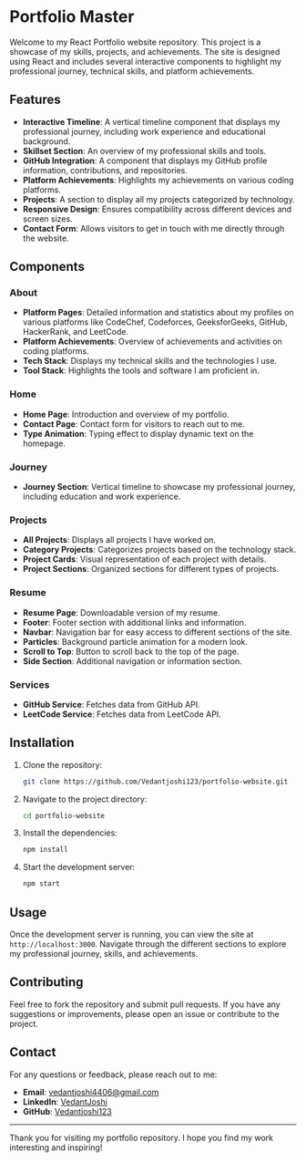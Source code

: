 # Portfolio Master

Welcome to my React Portfolio website repository. This project is a showcase of my skills, projects, and achievements. The site is designed using React and includes several interactive components to highlight my professional journey, technical skills, and platform achievements.

## Features

- **Interactive Timeline**: A vertical timeline component that displays my professional journey, including work experience and educational background.
- **Skillset Section**: An overview of my professional skills and tools.
- **GitHub Integration**: A component that displays my GitHub profile information, contributions, and repositories.
- **Platform Achievements**: Highlights my achievements on various coding platforms.
- **Projects**: A section to display all my projects categorized by technology.
- **Responsive Design**: Ensures compatibility across different devices and screen sizes.
- **Contact Form**: Allows visitors to get in touch with me directly through the website.

## Components

### About

- **Platform Pages**: Detailed information and statistics about my profiles on various platforms like CodeChef, Codeforces, GeeksforGeeks, GitHub, HackerRank, and LeetCode.
- **Platform Achievements**: Overview of achievements and activities on coding platforms.
- **Tech Stack**: Displays my technical skills and the technologies I use.
- **Tool Stack**: Highlights the tools and software I am proficient in.

### Home

- **Home Page**: Introduction and overview of my portfolio.
- **Contact Page**: Contact form for visitors to reach out to me.
- **Type Animation**: Typing effect to display dynamic text on the homepage.

### Journey

- **Journey Section**: Vertical timeline to showcase my professional journey, including education and work experience.

### Projects

- **All Projects**: Displays all projects I have worked on.
- **Category Projects**: Categorizes projects based on the technology stack.
- **Project Cards**: Visual representation of each project with details.
- **Project Sections**: Organized sections for different types of projects.

### Resume

- **Resume Page**: Downloadable version of my resume.
- **Footer**: Footer section with additional links and information.
- **Navbar**: Navigation bar for easy access to different sections of the site.
- **Particles**: Background particle animation for a modern look.
- **Scroll to Top**: Button to scroll back to the top of the page.
- **Side Section**: Additional navigation or information section.

### Services

- **GitHub Service**: Fetches data from GitHub API.
- **LeetCode Service**: Fetches data from LeetCode API.

## Installation

1. Clone the repository:
    ```bash
    git clone https://github.com/Vedantjoshi123/portfolio-website.git
    ```

2. Navigate to the project directory:
    ```bash
    cd portfolio-website
    ```

3. Install the dependencies:
    ```bash
    npm install
    ```

4. Start the development server:
    ```bash
    npm start
    ```

## Usage

Once the development server is running, you can view the site at `http://localhost:3000`. Navigate through the different sections to explore my professional journey, skills, and achievements.

## Contributing

Feel free to fork the repository and submit pull requests. If you have any suggestions or improvements, please open an issue or contribute to the project.

## Contact

For any questions or feedback, please reach out to me:

- **Email**: vedantjoshi4406@gmail.com
- **LinkedIn**: [VedantJoshi](https://www.linkedin.com/in/joshivedant/)
- **GitHub**: [Vedantjoshi123](https://github.com/Vedantjoshi123)

---

Thank you for visiting my portfolio repository. I hope you find my work interesting and inspiring!
